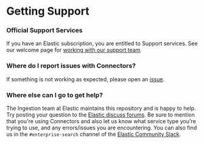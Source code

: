 # Getting Support

### Official Support Services
If you have an Elastic subscription, you are entitled to Support services. See our welcome page for [working with our support team](https://www.elastic.co/support/welcome).

### Where do I report issues with Connectors?
If something is not working as expected, please open an [issue](https://github.com/elastic/connectors-ruby/issues/new).

### Where else can I go to get help?
The Ingestion team at Elastic maintains this repository and is happy to help. Try posting your question to the [Elastic discuss forums](https://discuss.elastic.co/c/enterprise-search/84). Be sure to mention that you're using Connectors and also let us know what service type you're trying to use, and any errors/issues you are encountering. You can also find us in the `#enterprise-search` channel of the [Elastic Community Slack](http://elasticstack.slack.com).
